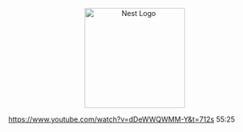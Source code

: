 <p align="center">
  <a href="http://nestjs.com/" target="blank"><img src="https://nestjs.com/img/logo-small.svg" width="200" alt="Nest Logo" /></a>
</p>


https://www.youtube.com/watch?v=dDeWWQWMM-Y&t=712s 55:25